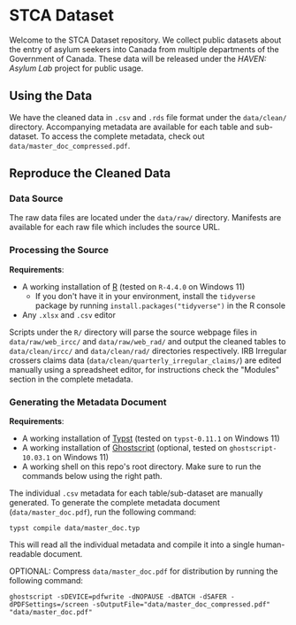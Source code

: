 # STCA Dataset
Welcome to the STCA Dataset repository.
We collect public datasets about the entry of asylum seekers into Canada from multiple departments of the Government of Canada.
These data will be released under the _HAVEN: Asylum Lab_ project for public usage.

## Using the Data
We have the cleaned data in `.csv` and `.rds` file format under the `data/clean/` directory.
Accompanying metadata are available for each table and sub-dataset.
To access the complete metadata, check out `data/master_doc_compressed.pdf`.

## Reproduce the Cleaned Data
### Data Source
The raw data files are located under the `data/raw/` directory.
Manifests are available for each raw file which includes the source URL.

### Processing the Source
**Requirements**:
- A working installation of [R](https://www.r-project.org/) (tested on `R-4.4.0` on Windows 11)
  - If you don't have it in your environment, install the `tidyverse` package by running `install.packages("tidyverse")` in the R console
- Any `.xlsx` and `.csv` editor

Scripts under the `R/` directory will parse the source webpage files in `data/raw/web_ircc/` and `data/raw/web_rad/` and output the cleaned tables to `data/clean/ircc/` and `data/clean/rad/` directories respectively.
IRB Irregular crossers claims data (`data/clean/quarterly_irregular_claims/`) are edited manually using a spreadsheet editor, for instructions check the "Modules" section in the complete metadata.

### Generating the Metadata Document
**Requirements**:
- A working installation of [Typst](https://typst.app/) (tested on `typst-0.11.1` on Windows 11)
- A working installation of [Ghostscript](https://ghostscript.com/index.html) (optional, tested on `ghostscript-10.03.1` on Windows 11)
- A working shell on this repo's root directory. Make sure to run the commands below using the right path.

The individual `.csv` metadata for each table/sub-dataset are manually generated.
To generate the complete metadata document (`data/master_doc.pdf`), run the following command:
```
typst compile data/master_doc.typ
```
This will read all the individual metadata and compile it into a single human-readable document.

OPTIONAL: Compress `data/master_doc.pdf` for distribution by running the following command:
```
ghostscript -sDEVICE=pdfwrite -dNOPAUSE -dBATCH -dSAFER -dPDFSettings=/screen -sOutputFile="data/master_doc_compressed.pdf" "data/master_doc.pdf"
```
